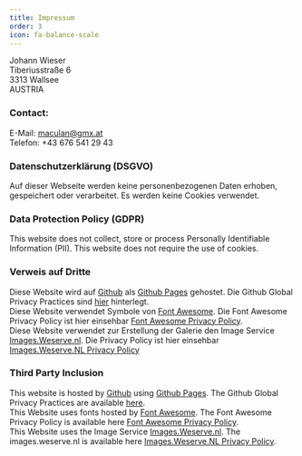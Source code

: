 ```yaml
---
title: Impressum
order: 3
icon: fa-balance-scale
---
```

Johann Wieser  
Tiberiusstraße 6  
3313 Wallsee  
AUSTRIA  
### Contact:
E-Mail: maculan@gmx.at  
Telefon: +43 676 541 29 43  
### Datenschutzerklärung (DSGVO)
Auf dieser Webseite werden keine personenbezogenen Daten erhoben, gespeichert oder verarbeitet. Es werden keine Cookies verwendet.  
### Data Protection Policy (GDPR)
This website does not collect, store or process Personally Identifiable Information (PII). This website does not require the use of cookies.  
### Verweis auf Dritte
Diese Website wird auf [Github](https://www.github.com) als [Github Pages](https://pages.github.com) gehostet. Die Github Global Privacy Practices sind [hier](https://help.github.com/en/articles/global-privacy-practices) hinterlegt.  
Diese Website verwendet Symbole von [Font Awesome](https://fontawesome.com). Die Font Awesome Privacy Policy ist hier einsehbar [Font Awesome Privacy Policy](https://fontawesome.com/privacy).  
Diese Website verwendet zur Erstellung der Galerie den Image Service [Images.Weserve.nl](https://images.weserve.nl). Die Privacy Policy ist hier einsehbar [Images.Weserve.NL Privacy Policy](https://github.com/weserv/images/blob/4.x/Privacy-Policy.md)  
### Third Party Inclusion
This website is hosted by [Github](https://www.github.com) using [Github Pages](https://pages.github.com). The Github Global Privacy Practices are available [here](https://help.github.com/en/articles/global-privacy-practices).  
This Website uses fonts hosted by [Font Awesome](https://fontawesome.com). The Font Awesome Privacy Policy is available here [Font Awesome Privacy Policy](https://fontawesome.com/privacy).  
This Website uses the Image Service [Images.Weserve.nl](https://images.weserve.nl). The images.weserve.nl is available here [Images.Weserve.NL Privacy Policy](https://github.com/weserv/images/blob/4.x/Privacy-Policy.md).  
